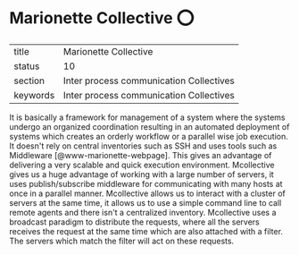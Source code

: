 # Marionette Collective :o:


|          |                                         |
| -------- | --------------------------------------- |
| title    | Marionette Collective                   | 
| status   | 10                                      |
| section  | Inter process communication Collectives |
| keywords | Inter process communication Collectives |



It is basically a framework for management of a system where the
systems undergo an organized coordination resulting in an automated
deployment of systems which creates an orderly workflow or a parallel
wise job execution. It doesn't rely on central inventories such as SSH
and uses tools such as Middleware [@www-marionette-webpage]. This
gives an advantage of delivering a very scalable and quick execution
environment.  Mcollective gives us a huge advantage of working with a
large number of servers, it uses publish/subscribe middleware for
communicating with many hosts at once in a parallel
manner. Mcollective allows us to interact with a cluster of servers at
the same time, it allows us to use a simple command line to call
remote agents and there isn't a centralized inventory. Mcollective
uses a broadcast paradigm to distribute the requests, where all the
servers receives the request at the same time which are also attached
with a filter. The servers which match the filter will act on these
requests.


     
